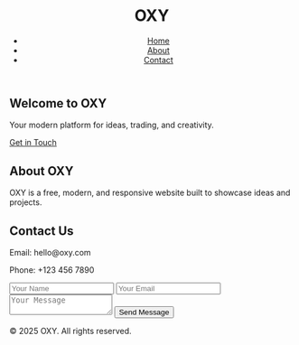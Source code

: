 <!DOCTYPE html>
<html lang="en">
<head>
  <meta charset="UTF-8">
  <meta name="viewport" content="width=device-width, initial-scale=1.0">
  <title>OXY</title>
  <link rel="stylesheet" href="style.css">
  <link href="https://fonts.googleapis.com/css2?family=Roboto:wght@400;700&display=swap" rel="stylesheet">
</head>
<body>
  <header>
    <div class="container">
      <h1>OXY</h1>
      <nav>
        <ul>
          <li><a href="#home">Home</a></li>
          <li><a href="#about">About</a></li>
          <li><a href="#contact">Contact</a></li>
        </ul>
      </nav>
    </div>
  </header>

  <section id="home" class="hero">
    <div class="container">
      <h2>Welcome to OXY</h2>
      <p>Your modern platform for ideas, trading, and creativity.</p>
      <a href="#contact" class="btn">Get in Touch</a>
    </div>
  </section>

  <section id="about" class="about">
    <div class="container">
      <h2>About OXY</h2>
      <p>OXY is a free, modern, and responsive website built to showcase ideas and projects.</p>
    </div>
  </section>

  <section id="contact" class="contact">
    <div class="container">
      <h2>Contact Us</h2>
      <p>Email: hello@oxy.com</p>
      <p>Phone: +123 456 7890</p>
      <form>
        <input type="text" placeholder="Your Name" required>
        <input type="email" placeholder="Your Email" required>
        <textarea placeholder="Your Message" required></textarea>
        <button type="submit">Send Message</button>
      </form>
    </div>
  </section>

  <footer>
    <div class="container">
      <p>&copy; 2025 OXY. All rights reserved.</p>
    </div>
  </footer>
</body>
</html>
